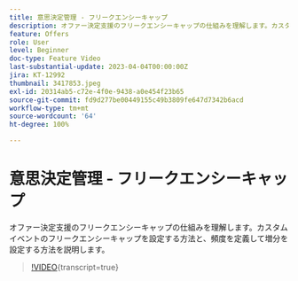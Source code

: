 ```yaml
---
title: 意思決定管理 - フリークエンシーキャップ
description: オファー決定支援のフリークエンシーキャップの仕組みを理解します。カスタムイベントのフリークエンシーキャップを設定する方法と、頻度を定義して増分を設定する方法を説明します。
feature: Offers
role: User
level: Beginner
doc-type: Feature Video
last-substantial-update: 2023-04-04T00:00:00Z
jira: KT-12992
thumbnail: 3417853.jpeg
exl-id: 20314ab5-c72e-4f0e-9438-a0e454f23b65
source-git-commit: fd9d277be00449155c49b3809fe647d7342b6acd
workflow-type: tm+mt
source-wordcount: '64'
ht-degree: 100%

---
```


# 意思決定管理 - フリークエンシーキャップ

オファー決定支援のフリークエンシーキャップの仕組みを理解します。カスタムイベントのフリークエンシーキャップを設定する方法と、頻度を定義して増分を設定する方法を説明します。

>[!VIDEO](https://video.tv.adobe.com/v/3417853/?quality=12&learn=on){transcript=true}

